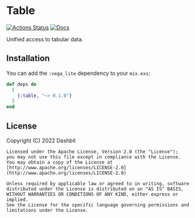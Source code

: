 # Table

[![Actions Status](https://github.com/dashbitco/table/workflows/Test/badge.svg)](https://github.com/dashbitco/table/actions)
[![Docs](https://img.shields.io/badge/docs-gray.svg)](https://hexdocs.pm/table)

Unified access to tabular data.

## Installation

You can add the `:vega_lite` dependency to your `mix.exs`:

```elixir
def deps do
  [
    {:table, "~> 0.1.0"}
  ]
end
```

## License

Copyright (C) 2022 Dashbit

    Licensed under the Apache License, Version 2.0 (the "License");
    you may not use this file except in compliance with the License.
    You may obtain a copy of the License at [http://www.apache.org/licenses/LICENSE-2.0](http://www.apache.org/licenses/LICENSE-2.0)

    Unless required by applicable law or agreed to in writing, software
    distributed under the License is distributed on an "AS IS" BASIS,
    WITHOUT WARRANTIES OR CONDITIONS OF ANY KIND, either express or implied.
    See the License for the specific language governing permissions and
    limitations under the License.
